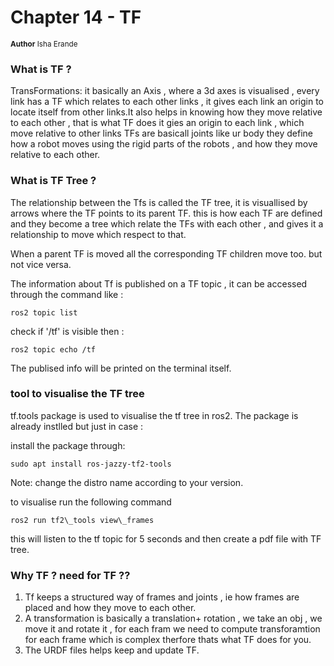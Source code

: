 # Chapter 14 - TF 
<sub>**Author**
Isha Erande</sub>

### What is TF ? 

TransFormations:
it basically an Axis , where a 3d axes is visualised , every link has a TF which relates to each other links , it gives each link an origin to locate itself from other links.It also helps in knowing how they move relative to each other , that is what TF does it gies an origin to each link , which move relative to other links
TFs are basicall joints like ur body they define how a robot moves using the rigid parts of the robots , and how they move relative to each other.

### What is TF Tree ?
The relationship between the Tfs is called the TF tree, it is visuallised by arrows where the TF points to its parent TF. this is how each TF are defined and they become a tree which relate the TFs with each other , and gives it a relationship to move which respect to that. 

When a parent TF is moved all the corresponding TF children move too. but not vice versa.

The information about Tf is published on a TF topic , it can be accessed through the command like : 
~~~
ros2 topic list
~~~

check if '/tf' is visible then : 
~~~
ros2 topic echo /tf
~~~

The publised info will be printed on the terminal itself.



### tool to visualise the TF tree 

tf.tools package is used to visualise the tf tree in ros2. The package is already instlled but just in case :

install the package through: 
~~~
sudo apt install ros-jazzy-tf2-tools
~~~

Note: change the distro name according to your version.

to visualise run the following command 
~~~
ros2 run tf2\_tools view\_frames
~~~
this will listen to the tf topic for 5 seconds and then create a pdf file with TF tree.


### Why TF ? need for TF ??
1. Tf keeps a structured way of frames and joints , ie how frames are placed and how they move to each other. 
2. A transformation is basically a translation+ rotation , we take an obj , we move it and rotate it , for each fram we need to compute transforamtion for each frame which is complex therfore thats what TF does for you.
3. The URDF files helps keep and update TF.
 


